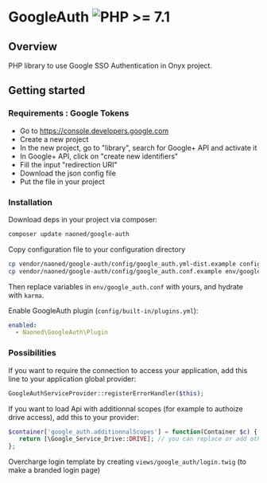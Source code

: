 # GoogleAuth  ![PHP >= 7.1](https://img.shields.io/badge/php-%3E%3D%207.1-lightgrey.svg?colorB=476daa)

## Overview

PHP library to use Google SSO Authentication in Onyx project.

## Getting started

### Requirements : Google Tokens

* Go to https://console.developers.google.com
* Create a new project
* In the new project, go to "library", search for Google+ API and activate it
* In Google+ API, click on "create new identifiers"
* Fill the input "redirection URI"
* Download the json config file
* Put the file in your project


### Installation

Download deps in your project via composer:
```bash
composer update naoned/google-auth
```

Copy configuration file to your configuration directory
```bash
cp vendor/naoned/google-auth/config/google_auth.yml-dist.example config/built-in/google_auth.yml-dist
cp vendor/naoned/google-auth/config/google_auth.conf.example env/google_auth.conf
```

Then replace variables in `env/google_auth.conf` with yours, and hydrate with `karma`.

Enable GoogleAuth plugin (`config/built-in/plugins.yml`):
```yml
enabled:
  - Naoned\GoogleAuth\Plugin
```
### Possibilities

If you want to require the connection to access your application, add this line to your application global provider:
```php
GoogleAuthServiceProvider::registerErrorHandler($this);
```

If you want to load Api with additionnal scopes (for example to authoize drive access), add this to your provider:
```php
$container['google_auth.additionnalScopes'] = function(Container $c) {
   return [\Google_Service_Drive::DRIVE]; // you can replace or add other scopes
};
```

Overcharge login template by creating `views/google_auth/login.twig` (to make a branded login page)

